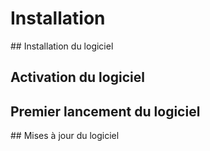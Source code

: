 # Installation



## Installation du logiciel



## Activation du logiciel



## Premier lancement du logiciel



## Mises à jour du logiciel



